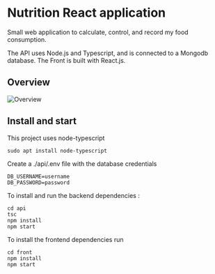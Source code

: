 # Nutrition React application

Small web application to calculate, control, and record my food consumption.

The API uses Node.js and Typescript, and is connected to a Mongodb database.
The Front is built with React.js.

## Overview

![Overview](https://github.com/clementpiat/animes/blob/master/nutrition.gif)

## Install and start

This project uses node-typescript
```
sudo apt install node-typescript
```
Create a ./api/.env file with the database credentials
```
DB_USERNAME=username
DB_PASSWORD=password
```
To install and run the backend dependencies :
```
cd api
tsc
npm install
npm start
```
To install the frontend dependencies run
```
cd front
npm install
npm start
```